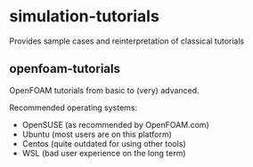 # simulation-tutorials

Provides sample cases and reinterpretation of classical tutorials

## openfoam-tutorials

OpenFOAM tutorials from basic to (very) advanced.

Recommended operating systems:

- OpenSUSE (as recommended by OpenFOAM.com)
- Ubuntu (most users are on this platform)
- Centos (quite outdated for using other tools)
- WSL (bad user experience on the long term)
